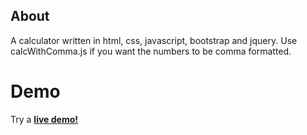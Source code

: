 ## About
A calculator written in html, css, javascript, bootstrap and jquery.
Use calcWithComma.js if you want the numbers to be comma formatted.

# Demo

Try a <strong><a href="https://rhosen.github.io/jscalc/">live demo!</a></strong>


